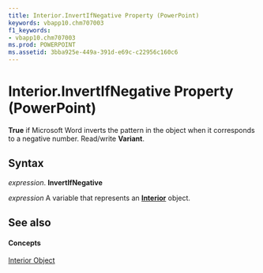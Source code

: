 ```yaml
---
title: Interior.InvertIfNegative Property (PowerPoint)
keywords: vbapp10.chm707003
f1_keywords:
- vbapp10.chm707003
ms.prod: POWERPOINT
ms.assetid: 3bba925e-449a-391d-e69c-c22956c160c6
---
```



# Interior.InvertIfNegative Property (PowerPoint)

 **True** if Microsoft Word inverts the pattern in the object when it corresponds to a negative number. Read/write **Variant**.


## Syntax

 _expression_. **InvertIfNegative**

 _expression_ A variable that represents an **[Interior](interior-object-powerpoint.md)** object.


## See also


#### Concepts


[Interior Object](interior-object-powerpoint.md)

